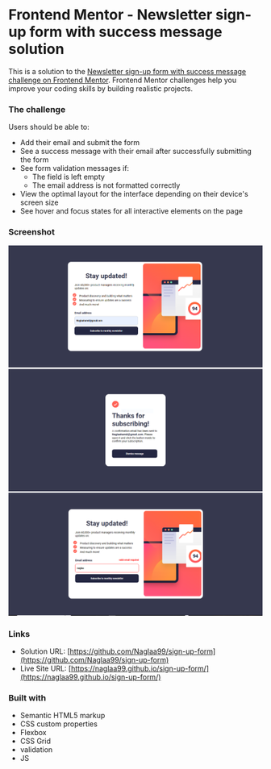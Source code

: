 # Frontend Mentor - Newsletter sign-up form with success message solution

This is a solution to the [Newsletter sign-up form with success message challenge on Frontend Mentor](https://www.frontendmentor.io/challenges/newsletter-signup-form-with-success-message-3FC1AZbNrv). Frontend Mentor challenges help you improve your coding skills by building realistic projects. 


### The challenge

Users should be able to:

- Add their email and submit the form
- See a success message with their email after successfully submitting the form
- See form validation messages if:
  - The field is left empty
  - The email address is not formatted correctly
- View the optimal layout for the interface depending on their device's screen size
- See hover and focus states for all interactive elements on the page

### Screenshot

![](./assets/images/1.PNG)
![](./assets/images/2.PNG)
![](./assets/images/3.PNG)





### Links

- Solution URL: [https://github.com/Naglaa99/sign-up-form](https://github.com/Naglaa99/sign-up-form)
- Live Site URL: [https://naglaa99.github.io/sign-up-form/](https://naglaa99.github.io/sign-up-form/)



### Built with

- Semantic HTML5 markup
- CSS custom properties
- Flexbox
- CSS Grid
- validation
-  JS 

